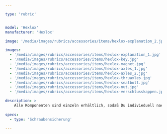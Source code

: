 ```yaml
---

type: 'rubric'


model: 'Hexlox'
manufacturer: 'Hexlox'

image: '/media/images/rubrics/accessories/items/hexlox-explanation_2.jpg'

images:
  - '/media/images/rubrics/accessories/items/hexlox-explanation_1.jpg'
  - '/media/images/rubrics/accessories/items/hexlox-key.jpg'
  - '/media/images/rubrics/accessories/items/hexlox-magnet.jpg'
  - '/media/images/rubrics/accessories/items/hexlox-axles_1.jpg'
  - '/media/images/rubrics/accessories/items/hexlox-axles_2.jpg'
  - '/media/images/rubrics/accessories/items/hexlox-thruaxles.jpg'
  - '/media/images/rubrics/accessories/items/hexlox-seatbolt.jpg'
  - '/media/images/rubrics/accessories/items/hexlox-nut.jpg'
  - '/media/images/rubrics/accessories/items/hexlox-verschlusskappen.jpg'

description: >
    Alle Komponenten sind einzeln erhältlich, sodaß Du indivieduell nachrüsten kannst ud nichts sinnlos mitebezahlst.
    
specs: 
  - type: 'Schraubensicherung'

---
```

